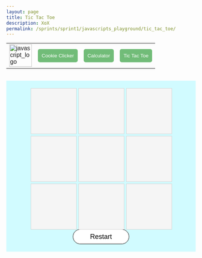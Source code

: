 ```yaml
---
layout: page
title: Tic Tac Toe
description: XoX
permalink: /sprints/sprint1/javascripts_playground/tic_tac_toe/
---
```

<style>
    body {  
        font-family: 'Poppins', sans-serif;
        color: #000000;
    }
    .container {
        background-color: #d1fbff;
        padding: 20px;
    }
    .game_button {
        color: white;
        background-color: #71BC78;
        border: none;
        border-radius: 5px;
        padding: 10px;
    }
    #board {
        margin-left: auto;
        margin-right: auto;
        width: 375px;
        height: 375px;
        display: grid;
        grid-template-columns: repeat(3, 1fr);
        grid-gap: 5px;
    }
    .square {
        width: 120px;
        height: 120px;
        border: 1px solid #D3D3D3;
        background-color: #F5F5F5;
        ont-size: 40px;
        display: flex;
        justify-content: center;
        align-items: center;
    }
    .square:hover {
        background-color: #FFFFE0;
    }
    #restartButton {
        display: block;
        margin-left: auto;
        margin-right: auto;
        height: 40px;
        width: 150px;
        background-color: #FFFFFF;
        border: 1px solid #000000;
        border-radius: 40px;
        font-size: 18px;
    }
    #restartButton:hover {
        background-color: #000000;
        color: #FFFFFF;
    }
</style>
<html>
<body>
    <div>
        <table>
            <tr>
                <td><a href="{{site.baseurl}}/sprints/sprint1/javascripts_playground/homepage/index"><img src="{{site.baseurl}}/images/sprints/sprint1_images/javascript_logo.jpg" height="60" title="GH Pages" alt="javascript_logo"></a></td>
                <td><a href="{{site.baseurl}}/sprints/sprint1/javascripts_playground/cookie_clicker/index"><button
                class="game_button">Cookie Clicker</button></a></td>
                <td><a href="{{site.baseurl}}/sprints/sprint1/javascripts_playground/calculator/index"><button class="game_button">Calculator</button></a></td>
                <!--<td><a href="{{site.baseurl}}/sprints/sprint1/javascripts_playground/snake/index"><button class="game_button">Snake</button></a></td>-->
                <td><a href="{{site.baseurl}}/sprints/sprint1/javascripts_playground/tic_tac_toe/index"><button class="game_button">Tic Tac Toe</button></a></td>
            </tr>
        </table>
    </div>
    <br>
    <div class="container">
    <div id="board">
        <div class="square" id="square0"></div>
        <div class="square" id="square1"></div>
        <div class="square" id="square2"></div>
        <div class="square" id="square3"></div>
        <div class="square" id="square4"></div>
        <div class="square" id="square5"></div>
        <div class="square" id="square6"></div>
        <div class="square" id="square7"></div>
        <div class="square" id="square8"></div>
    </div>
    <div id="endGame">
        <input type="button" value="Restart" id="restartButton" onclick="restartButton()"/>
    </div>
    </div>
<!--javascript-->
<script>
    const board = document.getElementById('board')
    const squares = document.getElementsByClassName('square')
    const players = ['X', 'O']
    let currentPlayer = players[0]
    //
    const endMessage = document.createElement('h2')
    endMessage.textContent = `X's turn!`
    endMessage.style.marginTop = '30px'
    endMessage.style.textAlign='center'
    board.after(endMessage)
    //
    const winning_combinations = [
        [0, 1, 2],
        [3, 4, 5],
        [6, 7, 8],
        [0, 3, 6],
        [1, 4, 7],
        [2, 5, 8],
        [0, 4, 8],
        [2, 4, 6]
    ]
    for(let i = 0; i < squares.length; i++){
        squares[i].addEventListener('click', () => {
            if(squares[i].textContent !== ''){
                return
            }
            squares[i].textContent = currentPlayer
            if(checkWin(currentPlayer)) {
                endMessage.textContent=`Game over! ${currentPlayer} wins!`
                return
            }
            if(checkTie()) {
                endMessage.textContent= `Game is tied!`
                return
            }
            currentPlayer = (currentPlayer === players[0]) ? players[1] : players[0] 
            if(currentPlayer == players[0]) {
            endMessage.textContent= `X's turn!`
            } else {
                endMessage.textContent= `O's turn!`
            }     
        })   
    }
    //
    function checkWin(currentPlayer) {
        for(let i = 0; i < winning_combinations.length; i++){
            const [a, b, c] = winning_combinations[i]
            if(squares[a].textContent === currentPlayer && squares[b].textContent === currentPlayer && squares[c].textContent === currentPlayer){
                return true
            }
        }
        return false
    }
    function checkTie(){
        for(let i = 0; i < squares.length; i++) {
            if(squares[i].textContent === '') {
                return false;
            }
        }
        return true
    }
    function restartButton() {
        for(let i = 0; i < squares.length; i++) {
            squares[i].textContent = ""
        }
        endMessage.textContent=`X's turn!`
        currentPlayer = players[0]
    }
</script>  
</body>
</html>